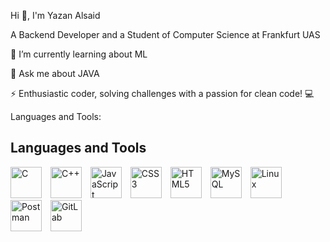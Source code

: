 Hi 👋, I'm Yazan Alsaid

A Backend Developer and a Student of Computer Science at Frankfurt UAS

🌱 I’m currently learning about ML

💬 Ask me about JAVA

⚡ Enthusiastic coder, solving challenges with a passion for clean code! 💻

Languages and Tools:

## Languages and Tools

<img src="https://github.com/YazanAlsaid/YazanAlsaid/assets/119587195/341d2163-ca3e-4f67-b3f5-7e4ba6fdcdbc" width="50" height="50" alt="C" style="display: inline-block; margin-right:  10px;">   
<img src="https://github.com/YazanAlsaid/YazanAlsaid/assets/119587195/56c267f9-83b2-49cb-86ce-243eaa6c68d5" width="50" height="50" alt="C++" style="display: inline-block; margin-right:  10px;"> 
<img src="https://github.com/YazanAlsaid/YazanAlsaid/assets/119587195/72eecc56-a3a5-42b6-a497-871a3945cf39" width="50" height="50" alt="JavaScript" style="display: inline-block; margin-right:  10px;">  
<img src="https://github.com/YazanAlsaid/YazanAlsaid/assets/119587195/a1674a76-4176-461e-b85f-a1ba0494bcb3" width="50" height="50" alt="CSS3" style="display: inline-block; margin-right:  10px;">  
<img src="https://github.com/YazanAlsaid/YazanAlsaid/assets/119587195/a8c8dbac-1a1a-402d-bf80-9ea8a03a2845" width="50" height="50" alt="HTML5" style="display: inline-block; margin-right:  10px;">   
<img src="https://github.com/YazanAlsaid/YazanAlsaid/assets/119587195/55a3677f-67dd-4ce4-bd8c-e932d5d4057a" width="50" height="50" alt="MySQL" style="display: inline-block; margin-right:  10px;">   
<img src="https://github.com/YazanAlsaid/YazanAlsaid/assets/119587195/69f54aac-7b23-47c5-bcc8-6bb5fa727e17" width="50" height="50" alt="Linux" style="display: inline-block; margin-right:  10px;">  
<img src="https://github.com/YazanAlsaid/YazanAlsaid/assets/119587195/2d3427ff-1be2-48e4-9302-337a0be3857b" width="50" height="50" alt="Postman" style="display: inline-block; margin-right:  10px;">   
<img src="https://github.com/YazanAlsaid/YazanAlsaid/assets/119587195/07b35835-7132-49f1-a37c-70776c952471" width="50" height="50" alt="GitLab" style="display: inline-block; margin-right:  10px;"> 
